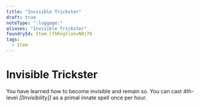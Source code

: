 ```yaml
---
title: "Invisible Trickster"
draft: true
noteType: ":luggage:"
aliases: "Invisible Trickster"
foundryId: Item.lfhRxgtlokvN0j7O
tags:
  - Item
---
```


# Invisible Trickster

You have learned how to become invisible and remain so. You can cast 4th-level _[[Invisibility]]_ as a primal innate spell once per hour.
